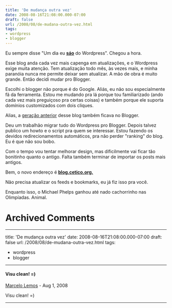 ```yaml
---
title: 'De mudança outra vez'
date: 2008-08-16T21:08:00.000-07:00
draft: false
url: /2008/08/de-mudana-outra-vez.html
tags: 
- wordpress
- blogger
---
```


Eu sempre disse "Um dia eu [**sáo**](http://br.youtube.com/watch?v=FuzvR8tv1_8) do Wordpress". Chegou a hora.

Esse blog anda cada vez mais capenga em atualizações, e o Wordpress exige muita atenção. Tem atualização todo mês, às vezes mais, e minha paranóia nunca me permite deixar sem atualizar. A mão de obra é muito grande. Então decidi mudar pro Blogger.

Escolhi o blogger não porque é do Google. Aliás, eu não sou especialmente fã da ferramenta. Estou me mudando pra lá porque tou familiarizado (ando cada vez mais preguiçoso pra certas coisas) e também porque ele suporta domínios customizados com dois cliques.

Alias, a [geração anterior](http://i-admin.blogspot.com/) desse blog também ficava no Blogger.

Deu um trabalhão migrar tudo do Wordpress pro Blogger. Depois talvez publico um howto e o script pra quem se interessar. Estou fazendo os devidos redirecionamentos automáticos, pra não perder "ranking" do blog. Eu é que não sou bobo.

Com o tempo vou tentar melhorar design, mas dificilmente vai ficar tão bonitinho quanto o antigo. Falta também terminar de importar os posts mais antigos.  

Bem, o novo endereço é **[blog.cetico.org.](http://blog.cetico.org/)**

Não precisa atualizar os feeds e bookmarks, eu já fiz isso pra você.

Enquanto isso, o Michael Phelps ganhou até nado cachorrinho nas Olimpíadas. Animal.
# Archived Comments
---
title: 'De mudança outra vez'
date: 2008-08-16T21:08:00.000-07:00
draft: false
url: /2008/08/de-mudana-outra-vez.html
tags: 
- wordpress
- blogger
---

#### Visu clean! =)
[Marcelo Lemos](https://www.blogger.com/profile/09826675254975780722 "noreply@blogger.com") - <time datetime="2008-08-18T05:03:00.000-07:00">Aug 1, 2008</time>

Visu clean! =)
<hr />
